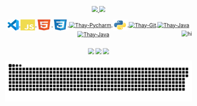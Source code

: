 <div align=center>

<!-- Div de Stats e Linguagens Utilizadas -->
<div>
  <a href="https://github.com/ThayseSantos">
  <img height="160em" src="https://github-readme-stats.vercel.app/api?username=ThayseSantos&show_icons=true&theme=dracula&include_all_commits=true&count_private=true"/>
  <img height="160em" src="https://github-readme-stats.vercel.app/api/top-langs/?username=ThayseSantos&layout=compact&langs_count=7&theme=dracula"/>
</div>
    

  <!-- Icones de Tecnologias -->
<div>
  <br>  
  <img align="center" alt="Thay-VS" height="30" width="30" src="https://raw.githubusercontent.com/github/explore/80688e429a7d4ef2fca1e82350fe8e3517d3494d/topics/visual-studio-code/visual-studio-code.png">
  <img align="center" alt="Thay-Js" height="30" width="40" src="https://raw.githubusercontent.com/devicons/devicon/master/icons/javascript/javascript-plain.svg">
  <img align="center" alt="Thay-HTML" height="30" width="40" src="https://raw.githubusercontent.com/devicons/devicon/master/icons/html5/html5-original.svg">
  <img align="center" alt="Thay-CSS" height="30" width="40" src="https://raw.githubusercontent.com/devicons/devicon/master/icons/css3/css3-original.svg">
  <img align="center" alt="Thay-Pycharm" height="30" width="30" src="https://upload.wikimedia.org/wikipedia/commons/thumb/1/1d/PyCharm_Icon.svg/1024px-PyCharm_Icon.svg.png"> 
  <img align="center" alt="Thay-Python" height="30" width="40" src="https://raw.githubusercontent.com/devicons/devicon/master/icons/python/python-original.svg"> 
  <img align="center" alt="Thay-Git" height="30" width="30" src="https://i.imgur.com/pynEb7P.png">
  <img align="center" alt="Thay-Java" height="35" width="35" src="https://camo.githubusercontent.com/f2e55992ca80a5e95192891e0a5027243789561975b6bceb31437b3f6ad1d1da/68747470733a2f2f696d672e69636f6e73382e636f6d2f636f6c6f722f34382f3030303030302f6a6176612d636f666665652d6375702d6c6f676f2e706e67">
<img align="center" alt="Thay-Java" height="35" width="35" src="https://camo.githubusercontent.com/882ae3e8032621725bd13436224f64182fc2164bc7ebc5fb8782ae74f721c247/68747470733a2f2f696d672e69636f6e73382e636f6d2f6e6f6c616e2f36342f6a6176612d65636c697073652e706e67">


  <img align="right" alt="hi" src="https://i.picasion.com/pic91/6c9e3e47c0f022844e3644f9eceef2a1.gif">
</div>
  
  ##
<!-- Redes Sociais e Info's --> 
<div>
 
  <a href="https://instagram.com/ata.ise" target="_blank"><img src="https://img.shields.io/badge/-Instagram-%23E4405F?style=for-the-badge&logo=instagram&logoColor=white" target="_blank"></a>
  <a href = "mailto:snts.thayse@gmail.com"><img src="https://img.shields.io/badge/-Gmail-%23333?style=for-the-badge&logo=gmail&logoColor=white" target="_blank"></a>
  <a href="https://www.linkedin.com/in/thayses-santos" target="_blank"><img src="https://img.shields.io/badge/-LinkedIn-%230077B5?style=for-the-badge&logo=linkedin&logoColor=white" target="_blank"></a> 
 </div>

<!-- Snake -->
   ![Snake animation](https://github.com/ThayseSantos/ThayseSantos/blob/output/github-contribution-grid-snake.svg) 
</div>

